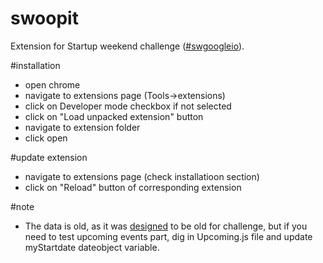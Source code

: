swoopit
=======

Extension for Startup weekend challenge ([#swgoogleio](https://twitter.com/search?q=swgoogleio)).

#installation
- open chrome
- navigate to extensions page (Tools->extensions)
- click on Developer mode checkbox if not selected
- click on "Load unpacked extension" button
- navigate to extension folder
- click open

#update extension
- navigate to extensions page (check installatioon section)
- click on "Reload" button of corresponding extension

#note
- The data is old, as it was [designed](https://github.com/StartupWeekend/googleio_contest/issues/1) to be old for challenge, but if you need to test upcoming events part, dig in Upcoming.js file and update myStartdate dateobject variable.